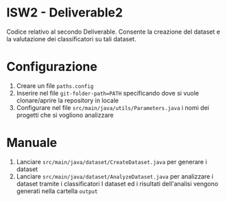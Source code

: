 # ISW2 - Deliverable2
Codice relativo al secondo Deliverable. Consente la creazione del dataset e la valutazione dei classificatori su tali dataset.

# Configurazione
1. Creare un file ```paths.config```
2. Inserire nel file ```git-folder-path=PATH``` specificando dove si vuole clonare/aprire la repository in locale
3. Configurare nel file  ```src/main/java/utils/Parameters.java``` i nomi dei progetti che si vogliono analizzare

# Manuale
1. Lanciare ```src/main/java/dataset/CreateDataset.java``` per generare i dataset
2. Lanciare ```src/main/java/dataset/AnalyzeDataset.java``` per analizzare i dataset tramite i classificatori
I dataset ed i risultati dell'analisi vengono generati nella cartella ```output```
